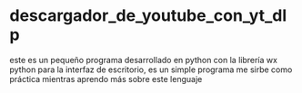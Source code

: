 # descargador_de_youtube_con_yt_dlp
 este es un pequeño programa desarrollado en python con la librería wx python para la interfaz de escritorio, es un simple programa me sirbe como práctica mientras aprendo más sobre este lenguaje
